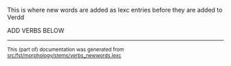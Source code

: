 This is where new words are added as lexc entries before they are
added to Verdd

ADD VERBS BELOW

* * *

<small>This (part of) documentation was generated from [src/fst/morphology/stems/verbs_newwords.lexc](https://github.com/giellalt/lang-udm/blob/main/src/fst/morphology/stems/verbs_newwords.lexc)</small>
